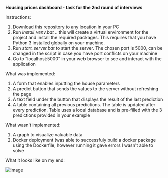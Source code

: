 **Housing prices dashboard - task for the 2nd round of interviews**

Instructions:
  1. Download this repository to any location in your PC
  2. Run _install_venv.bat_ .. this will create a virtual environment for the project and install the required packages. This requires that you have Python 3 installed globally on your machine.
  3. Run _start_server.bat_ to start the server. The chosen port is 5000, can be changed in the script in case you have port conflicts on your machine
  4. Go to "localhost:5000" in your web browser to see and interact with the application

What was implemented:
  1. A form that enables inputting the house parameters
  2. A predict button that sends the values to the server without refreshing the page
  3. A text field under the button that displays the result of the last prediction
  4. A table containing all previous predictions. The table is updated after every prediction. Table uses a local database and is pre-filled with the 3 predictions provided in your example

What wasn't implemented:
  1. A graph to visualize valuable data
  2. Docker deployment (was able to successfuly build a docker package using the Dockerfile, however running it gave errors I wasn't able to solve

What it looks like on my end:

![image](https://user-images.githubusercontent.com/36048121/218333084-6e9c4f4b-def9-414f-acb4-37c4d2c2d3ba.png)

